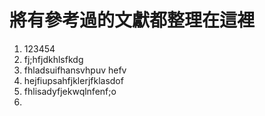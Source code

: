 # 將有參考過的文獻都整理在這裡

1. 123454
2. fj;hfjdkhlsfkdg
3. fhladsuifhansvhpuv hefv 
4. hejfiupsahfjklerjfklasdof
5. fhlisadyfjekwqlnfenf;o
6. 


